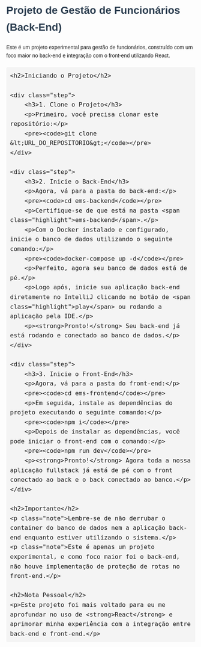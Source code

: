 <!DOCTYPE html>
<html lang="pt-BR">
<head>
    <meta charset="UTF-8">
    <meta name="viewport" content="width=device-width, initial-scale=1.0">
    <title>EMS - Employee Management System</title>
    <style>
        body {
            font-family: Arial, sans-serif;
            line-height: 1.6;
        }
        h1, h2 {
            color: #2c3e50;
        }
        p {
            margin-bottom: 20px;
        }
        code {
            background-color: #f4f4f4;
            padding: 4px;
            border-radius: 4px;
            font-size: 16px;
        }
        pre {
            background-color: #f4f4f4;
            padding: 10px;
            border-radius: 4px;
            font-size: 16px;
            overflow: auto;
        }
        .highlight {
            color: #e74c3c;
        }
        .step {
            margin-bottom: 20px;
        }
        .note {
            color: #e67e22;
            font-weight: bold;
        }
    </style>
</head>
<body>
    <h1>Projeto de Gestão de Funcionários (Back-End)</h1>
    <p>Este é um projeto experimental para gestão de funcionários, construído com um foco maior no back-end e integração com o front-end utilizando React.</p>

    <h2>Iniciando o Projeto</h2>

    <div class="step">
        <h3>1. Clone o Projeto</h3>
        <p>Primeiro, você precisa clonar este repositório:</p>
        <pre><code>git clone &lt;URL_DO_REPOSITORIO&gt;</code></pre>
    </div>

    <div class="step">
        <h3>2. Inicie o Back-End</h3>
        <p>Agora, vá para a pasta do back-end:</p>
        <pre><code>cd ems-backend</code></pre>
        <p>Certifique-se de que está na pasta <span class="highlight">ems-backend</span>.</p>
        <p>Com o Docker instalado e configurado, inicie o banco de dados utilizando o seguinte comando:</p>
        <pre><code>docker-compose up -d</code></pre>
        <p>Perfeito, agora seu banco de dados está de pé.</p>
        <p>Logo após, inicie sua aplicação back-end diretamente no IntelliJ clicando no botão de <span class="highlight">play</span> ou rodando a aplicação pela IDE.</p>
        <p><strong>Pronto!</strong> Seu back-end já está rodando e conectado ao banco de dados.</p>
    </div>

    <div class="step">
        <h3>3. Inicie o Front-End</h3>
        <p>Agora, vá para a pasta do front-end:</p>
        <pre><code>cd ems-frontend</code></pre>
        <p>Em seguida, instale as dependências do projeto executando o seguinte comando:</p>
        <pre><code>npm i</code></pre>
        <p>Depois de instalar as dependências, você pode iniciar o front-end com o comando:</p>
        <pre><code>npm run dev</code></pre>
        <p><strong>Pronto!</strong> Agora toda a nossa aplicação fullstack já está de pé com o front conectado ao back e o back conectado ao banco.</p>
    </div>

    <h2>Importante</h2>
    <p class="note">Lembre-se de não derrubar o container do banco de dados nem a aplicação back-end enquanto estiver utilizando o sistema.</p>
    <p class="note">Este é apenas um projeto experimental, e como foco maior foi o back-end, não houve implementação de proteção de rotas no front-end.</p>

    <h2>Nota Pessoal</h2>
    <p>Este projeto foi mais voltado para eu me aprofundar no uso de <strong>React</strong> e aprimorar minha experiência com a integração entre back-end e front-end.</p>
</body>
</html>
